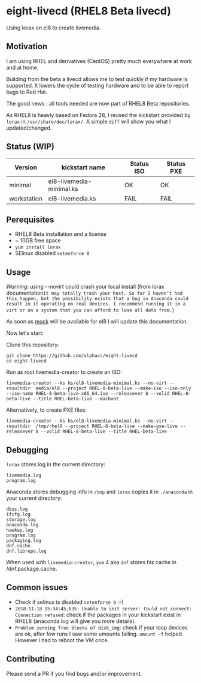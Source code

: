 # eight-livecd (RHEL8 Beta livecd)

Using lorax on el8 to create livemedia.

## Motivation

I am using RHEL and derivatives (CentOS) pretty much everywhere at work and at home.

Building from the beta a livecd allows me to test quickly if my hardware is supported.
It lowers the cycle of testing hardware and to be able to report bugs to Red Hat.

The good news : all tools needed are now part of RHEL8 Beta repositories.

As RHEL8 is heavly based on Fedora 28, I reused the kickstart provided by `lorax` in `/usr/share/doc/lorax/`.
A simple `diff` will show you what I updated/changed.

## Status (WIP)

| Version | kickstart name | Status ISO | Status PXE |
| ------- | -------------- | ---------- | ---------- |
| minimal | el8-livemedia-minimal.ks | OK | OK |
| workstation | el8-livemedia.ks | FAIL | FAIL |

## Perequisites

 * RHEL8 Beta installation and a license
 * ~ 10GB free space
 * `yum install lorax`
 * SElinux disabled `setenforce 0`

## Usage

*Warning*: using --novirt could crash your local install (from lorax documentation```It may totally trash your host. So far I haven’t had this happen, but the possibility exists that a bug in Anaconda could result in it operating on real devices. I recommend running it in a virt or on a system that you can afford to lose all data from.```)

As soon as [mock](https://github.com/rpm-software-management/mock/wiki) will be available for el8 I will update this documentation.

Now let's start:

Clone this repository:
```
git clone https://github.com/alphacc/eight-livecd
cd eight-livecd
```

Run as root livemedia-creator to create an ISO:
```
livemedia-creator --ks ks/el8-livemedia-minimal.ks --no-virt --resultdir  media/el8 --project RHEL-8-beta-live --make-iso --iso-only --iso-name RHEL-8-beta-live-x86_64.iso --releasever 8 --volid RHEL-8-beta-live --title RHEL-beta-live --macboot
```

Alternatively, to create PXE files:
```
livemedia-creator --ks ks/el8-livemedia-minimal.ks --no-virt --resultdir  /tmp/rhel8 --project RHEL-8-beta-live --make-pxe-live --releasever 8 --volid RHEL-8-beta-live --title RHEL-beta-live
```

## Debugging

`lorax` stores log in the current directory:
```
livemedia.log
program.log
```

Anaconda stores debugging info in `/tmp` and `lorax` copies it in `./anaconda` in your current directory:
```
dbus.log
ifcfg.log
storage.log
anaconda.log
hawkey.log
program.log
packaging.log
dnf.cache
dnf.librepo.log
```

When used with `livemedia-creator`, `yum` 4 aka `dnf` stores his cache in /dnf.package.cache.

## Common issues

 * Check if selinux is disabled `setenforce 0` :-)
 * ```2018-11-18 15:34:45,635: Unable to init server: Could not connect: Connection refused```: check if the packages in your kickstart exist in RHEL8 (anaconda.log will give you more details).
 * ```Problem zeroing free blocks of disk_img```: check if your loop devices are ok, after few runs I saw some umounts failing. `umount -f` helped. However I had to reboot the VM once.

## Contributing

Please send a PR if you find bugs and/or improvement.
